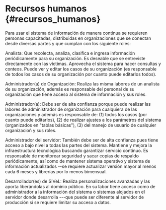 # Recursos humanos {#recursos_humanos}

Para usar el sistema de información de manera continua se requieren personas 
capacitadas, distribuidas en organizaciones que se conectan desde diversas partes 
y que cumplan con los siguiente roles:

Analista: Que recolecta, analiza, clasifica e ingresa información periódicamente 
para su organización. Es deseable que se entreviste directamente con las víctimas. 
Aprovecha el sistema para hacer consultas y conteos. Puede ver y editar los casos 
de su organización (es responsable de todos los casos de su organización por cuanto
puede editarlos todos).

Administrador(a) de Organización: Realiza las misma labores de un analista de su 
organización, además es responsable del personal de su organización que tiene acceso al 
sistema de información y sus roles.

Administrador(a): Debe ser de alta confianza porque puede realizar las labores 
de administrador de organización para cualquiera de las organizaciones y además es 
responsable de: (1) todos los casos (por cuanto puede editarlos), (2) de 
realizar ajustes a los parámetros del sistema (organizados en "tablas básicas"), (3)
del manejo de usuario de cualquier organizacioń y sus roles.

Administrador del servidor: También debe ser de alta confianza pues tiene acceso a 
bajo nivel a todas las partes del sistema. Mantiene y mejora la infraestructura 
tecnológica buscando garantizar servicio continuo. Es responsable de monitorear
seguridad y sacar copias de respaldo periódicamente, así como de mantener sistema operativo 
y sistema de información actualizados --se requiere actualizar versión mayor al 
menos cada 6 meses y librerías por lo menos bimensual.

Desarrollador(es) de SIVeL: Realiza personalizaciones avanzadas y las aporta 
liberándolas al dominio público. En su labor tiene acceso como de administrador a la 
información del sistema o sistemas alojados en el servidor donde desarrolla ---que 
puede ser diferente al servidor de producción si se requiere limitar su acceso a datos.



